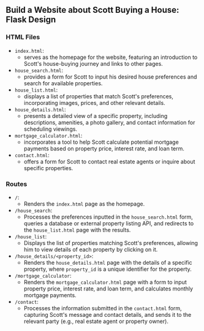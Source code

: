## Build a Website about Scott Buying a House: Flask Design

### HTML Files
- `index.html`:
  - serves as the homepage for the website, featuring an introduction to Scott's house-buying journey and links to other pages.
- `house_search.html`:
  - provides a form for Scott to input his desired house preferences and search for available properties.
- `house_list.html`:
  - displays a list of properties that match Scott's preferences, incorporating images, prices, and other relevant details.
- `house_details.html`:
  - presents a detailed view of a specific property, including descriptions, amenities, a photo gallery, and contact information for scheduling viewings.
- `mortgage_calculator.html`:
  - incorporates a tool to help Scott calculate potential mortgage payments based on property price, interest rate, and loan term.
- `contact.html`:
  - offers a form for Scott to contact real estate agents or inquire about specific properties.

### Routes
- `/`:
  - Renders the `index.html` page as the homepage.
- `/house_search`:
  - Processes the preferences inputted in the `house_search.html` form, queries a database or external property listing API, and redirects to the `house_list.html` page with the results.
- `/house_list`:
  - Displays the list of properties matching Scott's preferences, allowing him to view details of each property by clicking on it.
- `/house_details/<property_id>`:
  - Renders the `house_details.html` page with the details of a specific property, where `property_id` is a unique identifier for the property.
- `/mortgage_calculator`:
  - Renders the `mortgage_calculator.html` page with a form to input property price, interest rate, and loan term, and calculates monthly mortgage payments.
- `/contact`:
  - Processes the information submitted in the `contact.html` form, capturing Scott's message and contact details, and sends it to the relevant party (e.g., real estate agent or property owner).